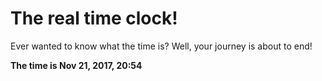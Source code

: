 # The real time clock!

Ever wanted to know what the time is? Well, your journey is about to end!

**The time is Nov 21, 2017, 20:54**